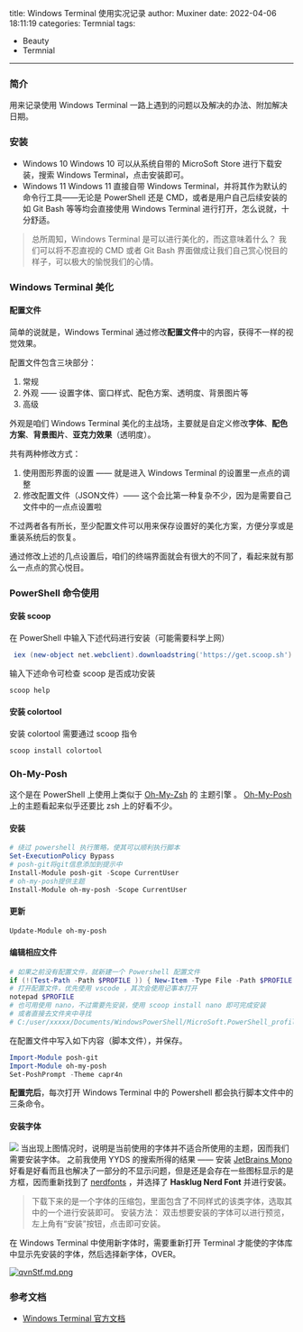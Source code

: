 title: Windows Terminal 使用实况记录
author: Muxiner
date: 2022-04-06 18:11:19
categories: Termnial
tags:
 - Beauty
 - Termnial
---
### 简介
用来记录使用 Windows Terminal 一路上遇到的问题以及解决的办法、附加解决日期。

### 安装
+ Windows 10
	Windows 10 可以从系统自带的 MicroSoft Store 进行下载安装，搜索 Windows Terminal，点击安装即可。
+ Windows 11
	Windows 11 直接自带 Windows Terminal，并将其作为默认的命令行工具——无论是 PowerShell 还是 CMD，或者是用户自己后续安装的如 Git Bash 等等均会直接使用 Windows Terminal 进行打开，怎么说就，十分舒适。

> 总所周知，Windows Terminal 是可以进行美化的，而这意味着什么？
> 我们可以将不忍直视的 CMD 或者 Git Bash 界面做成让我们自己赏心悦目的样子，可以极大的愉悦我们的心情。

### Windows Terminal 美化
#### 配置文件
简单的说就是，Windows Terminal 通过修改**配置文件**中的内容，获得不一样的视觉效果。

配置文件包含三块部分：
1. 常规
2. 外观 —— 设置字体、窗口样式、配色方案、透明度、背景图片等
3. 高级

外观是咱们 Windows Terminal 美化的主战场，主要就是自定义修改**字体**、**配色方案**、**背景图片**、**亚克力效果**（透明度）。

共有两种修改方式：
1. 使用图形界面的设置 —— 就是进入 Windows Terminal 的设置里一点点的调整
2. 修改配置文件（JSON文件）—— 这个会比第一种复杂不少，因为是需要自己文件中的一点点设置啦

不过两者各有所长，至少配置文件可以用来保存设置好的美化方案，方便分享或是重装系统后的恢复。

通过修改上述的几点设置后，咱们的终端界面就会有很大的不同了，看起来就有那么一点点的赏心悦目。

### PowerShell 命令使用
#### 安装 scoop
在 PowerShell 中输入下述代码进行安装（可能需要科学上网）
```PowerShell
 iex (new-object net.webclient).downloadstring('https://get.scoop.sh')
```
输入下述命令可检查 scoop 是否成功安装
```PowerShell
scoop help
```
#### 安装 colortool
安装 colortool 需要通过 scoop 指令
```PowerShell
scoop install colortool
```

### Oh-My-Posh
这个是在 PowerShell 上使用上类似于 [Oh-My-Zsh](https://ohmyz.sh/) 的 主题引擎 。
[Oh-My-Posh](https://ohmyposh.dev/) 上的主题看起来似乎还要比 zsh 上的好看不少。

#### 安装
```PowerShell
# 绕过 powershell 执行策略，使其可以顺利执行脚本
Set-ExecutionPolicy Bypass
# posh-git将git信息添加到提示中
Install-Module posh-git -Scope CurrentUser
# oh-my-posh提供主题
Install-Module oh-my-posh -Scope CurrentUser

```
#### 更新
```PowerShell
Update-Module oh-my-posh
```

#### 编辑相应文件
```PowerShell
# 如果之前没有配置文件，就新建一个 Powershell 配置文件
if (!(Test-Path -Path $PROFILE )) { New-Item -Type File -Path $PROFILE -Force }
# 打开配置文件，优先使用 vscode ，其次会使用记事本打开
notepad $PROFILE
# 也可用使用 nano，不过需要先安装，使用 scoop install nano 即可完成安装
# 或者直接去文件夹中寻找
# C:/user/xxxxx/Documents/WindowsPowerShell/MicroSoft.PowerShell_profile.ps1
```
在配置文件中写入如下内容（脚本文件），并保存。
```PowerShell
Import-Module posh-git
Import-Module oh-my-posh
Set-PoshPrompt -Theme capr4n

```
**配置完后**，每次打开 Windows Terminal 中的 Powershell 都会执行脚本文件中的三条命令。

#### 安装字体
![](https://s3.bmp.ovh/imgs/2022/04/06/6daae30b63069edd.png)
当出现上图情况时，说明是当前使用的字体并不适合所使用的主题，因而我们需要安装字体。
之前我使用 YYDS 的搜索所得的结果 —— 安装 [JetBrains Mono](https://www.jetbrains.com/zh-cn/lp/mono/) 好看是好看而且也解决了一部分的不显示问题，但是还是会存在一些图标显示的是方框，因而重新找到了 [nerdfonts](https://www.nerdfonts.com/font-downloads) ，并选择了 **Hasklug Nerd Font** 并进行安装。
> 下载下来的是一个字体的压缩包，里面包含了不同样式的该类字体，选取其中的一个进行安装即可。
> 安装方法：
> 双击想要安装的字体可以进行预览，左上角有“安装”按钮，点击即可安装。

在 Windows Terminal 中使用新字体时，需要重新打开 Terminal 才能使的字体库中显示先安装的字体，然后选择新字体，OVER。

[![qvnStf.md.png](https://s1.ax1x.com/2022/04/06/qvnStf.md.png)](https://imgtu.com/i/qvnStf)



### 参考文档
+ [Windows Terminal 官方文档](https://docs.microsoft.com/zh-cn/windows/terminal/)